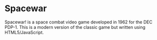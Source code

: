 # Spacewar
Spacewar! is a space combat video game developed in 1962 for the DEC PDP-1. This is a modern version of the classic game but written using HTML5/JavaScript.
